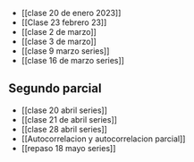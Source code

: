 - [[clase 20 de enero 2023]] 
- [[Clase 23 febrero 23]] 
- [[clase 2 de marzo]] 
- [[clase 3 de marzo]] 
- [[clase 9 marzo series]] 
- [[clase 16 de marzo series]] 

## Segundo parcial
- [[clase 20 abril series]] 
- [[clase 21 de abril series]] 
- [[clase 28 abril series]] 
- [[Autocorrelacion y autocorrelacion parcial]] 
- [[repaso 18 mayo series]] 